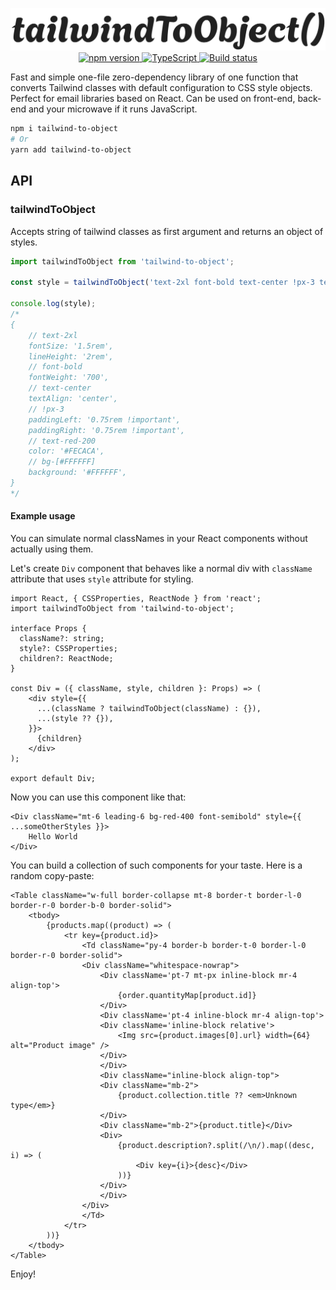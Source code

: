 
<p align="center">
<picture>
  <source width="600" media="(prefers-color-scheme: dark)" srcset="./.assets/white.png">
  <source width="600" media="(prefers-color-scheme: light)" srcset="./.assets/dark.png">
  <img width="600" alt="next-smoothie" src="./.assets/dark.png">
</picture>
 <br />

<a href="https://www.npmjs.com/package/tailwind-to-object">
<img src="https://badge.fury.io/js/tailwind-to-object.svg" alt="npm version" /> 
</a>
<a href="https://www.typescriptlang.org/">
<img src="https://img.shields.io/badge/%3C%2F%3E-TypeScript-%230074c1.svg" alt="TypeScript" /> 
</a>
<a href="https://github.com/finom/tailwind-to-object/actions/workflows/main.yml">
<img src="https://github.com/finom/tailwind-to-object/actions/workflows/main.yml/badge.svg" alt="Build status" />
</a>
</p>

Fast and simple one-file zero-dependency library of one function that converts Tailwind classes with default configuration to CSS style objects. Perfect for email libraries based on React. Can be used on front-end, back-end and your microwave if it runs JavaScript.

```sh
npm i tailwind-to-object
# Or
yarn add tailwind-to-object
```

## API

### tailwindToObject

Accepts string of tailwind classes as first argument and returns an object of styles.

```ts
import tailwindToObject from 'tailwind-to-object';

const style = tailwindToObject('text-2xl font-bold text-center !px-3 text-red-200 bg-[#FFFFFF]');

console.log(style);
/*
{   
    // text-2xl
    fontSize: '1.5rem',
    lineHeight: '2rem',
    // font-bold
    fontWeight: '700',
    // text-center
    textAlign: 'center',
    // !px-3
    paddingLeft: '0.75rem !important', 
    paddingRight: '0.75rem !important',
    // text-red-200
    color: '#FECACA',
    // bg-[#FFFFFF] 
    background: '#FFFFFF',
}
*/
```

#### Example usage

You can simulate normal classNames in your React components without actually using them.

Let's create `Div` component that behaves like a normal div with `className` attribute that uses `style` attribute for styling.

```tsx
import React, { CSSProperties, ReactNode } from 'react';
import tailwindToObject from 'tailwind-to-object';

interface Props {
  className?: string;
  style?: CSSProperties;
  children?: ReactNode;
}

const Div = ({ className, style, children }: Props) => (
    <div style={{
      ...(className ? tailwindToObject(className) : {}),
      ...(style ?? {}),
    }}>
      {children}
    </div>
);

export default Div;
```

Now you can use this component like that:

```tsx
<Div className="mt-6 leading-6 bg-red-400 font-semibold" style={{ ...someOtherStyles }}>
    Hello World
</Div>
```

You can build a collection of such components for your taste. Here is a random copy-paste:

```tsx
<Table className="w-full border-collapse mt-8 border-t border-l-0 border-r-0 border-b-0 border-solid">
    <tbody>
        {products.map((product) => (
            <tr key={product.id}>
                <Td className="py-4 border-b border-t-0 border-l-0 border-r-0 border-solid">
                <Div className="whitespace-nowrap">
                    <Div className='pt-7 mt-px inline-block mr-4 align-top'>
                        {order.quantityMap[product.id]}
                    </Div>
                    <Div className='pt-4 inline-block mr-4 align-top'>
                    <Div className='inline-block relative'>
                        <Img src={product.images[0].url} width={64} alt="Product image" />
                    </Div>
                    </Div>
                    <Div className="inline-block align-top">
                    <Div className="mb-2">
                        {product.collection.title ?? <em>Unknown type</em>}
                    </Div>
                    <Div className="mb-2">{product.title}</Div>
                    <Div>
                        {product.description?.split(/\n/).map((desc, i) => (
                            <Div key={i}>{desc}</Div>
                        ))}
                    </Div>
                    </Div>
                </Div>
                </Td>
            </tr>
        ))}
    </tbody>
</Table>
```

Enjoy!
